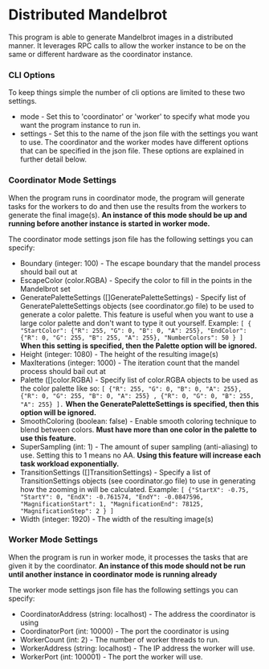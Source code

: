 # Distributed Mandelbrot

This program is able to generate Mandelbrot images in a distributed manner. It leverages RPC calls to allow the worker
instance to be on the same or different hardware as the coordinator instance.

### CLI Options

To keep things simple the number of cli options are limited to these two settings.

* mode - Set this to 'coordinator' or 'worker' to specify what mode you want the program instance to run in.
* settings - Set this to the name of the json file with the settings you want to use. The coordinator and the worker
  modes have different options that can be specified in the json file. These options are explained in further detail
  below.

### Coordinator Mode Settings

When the program runs in coordinator mode, the program will generate tasks for the workers to do and then use the
results from the workers to generate the final image(s). **An instance of this mode should be up and running before
another instance is started in worker mode.**

The coordinator mode settings json file has the following settings you can specify:

* Boundary (integer: 100) - The escape boundary that the mandel process should bail out at
* EscapeColor (color.RGBA) - Specify the color to fill in the points in the Mandelbrot set
* GeneratePaletteSettings ([]GeneratePaletteSettings) - Specify list of GeneratePaletteSettings objects (see
  coordinator.go file) to be used to generate a color palette. This feature is useful when you want to use a large color
  palette and don't want to type it out yourself. Example:
  ```[ { "StartColor": {"R": 255, "G": 0, "B": 0, "A": 255}, "EndColor": {"R": 0, "G": 255, "B": 255, "A": 255}, "NumberColors": 50 } ]```
  **When this setting is specified, then the Palette option will be ignored.**
* Height (integer: 1080) - The height of the resulting image(s)
* MaxIterations (integer: 1000) - The iteration count that the mandel process should bail out at
* Palette ([]color.RGBA) - Specify list of color.RGBA objects to be used as the color palette like so:
  ```[ {"R": 255, "G": 0, "B": 0, "A": 255}, {"R": 0, "G": 255, "B": 0, "A": 255} , {"R": 0, "G": 0, "B": 255, "A": 255} ].```
  **When the GeneratePaletteSettings is specified, then this option will be ignored.**
* SmoothColoring (boolean: false) - Enable smooth coloring technique to blend between colors. **Must have more than one
  color in the palette to use this feature.**
* SuperSampling (int: 1) - The amount of super sampling (anti-aliasing) to use. Setting this to 1 means no AA.
  **Using this feature will increase each task workload exponentially.**
* TransitionSettings ([]TransitionSettings) - Specify a list of TransitionSettings objects (see coordinator.go file) to
  use in generating how the zooming in will be calculated. Example:
  ```[ {"StartX": -0.75, "StartY": 0, "EndX": -0.761574, "EndY": -0.0847596, "MagnificationStart": 1, "MagnificationEnd": 78125, "MagnificationStep": 2 } ]```
* Width (integer: 1920) - The width of the resulting image(s)

### Worker Mode Settings

When the program is run in worker mode, it processes the tasks that are given it by the coordinator. **An instance of
this mode should not be run until another instance in coordinator mode is running already**

The worker mode settings json file has the following settings you can specify:

* CoordinatorAddress (string: localhost) - The address the coordinator is using
* CoordinatorPort (int: 10000) - The port the coordinator is using
* WorkerCount (int: 2) - The number of worker threads to run.
* WorkerAddress (string: localhost) - The IP address the worker will use.
* WorkerPort (int: 100001) - The port the worker will use.